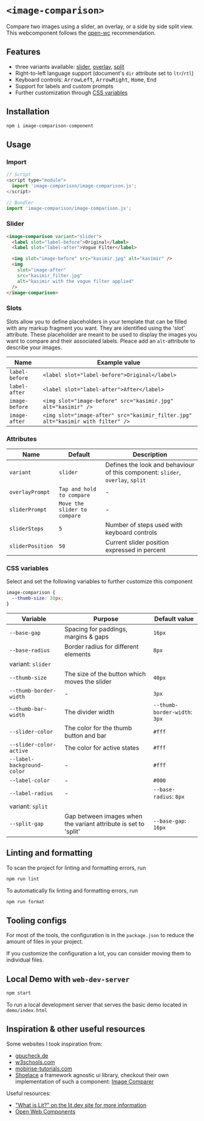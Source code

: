 # `<image-comparison>`

Compare two images using a slider, an overlay, or a side by side split view.  
This webcomponent follows the [open-wc](https://github.com/open-wc/open-wc) recommendation.

## Features
- three variants available: [slider](#slider), [overlay](#overlay), [split](#split)
- Right-to-left language support (document's `dir` attribute set to `ltr`/`rtl`)  
- Keyboard controls: <kbd>ArrowLeft</kbd>, <kbd>ArrowRight</kbd>, <kbd>Home</kbd>, <kbd>End</kbd>
- Support for labels and custom prompts
- Further customization through [CSS variables](#css-variables)

## Installation

```bash
npm i image-comparison-component
```

## Usage

### Import

```javascript
// Script
<script type="module">
  import 'image-comparison/image-comparison.js';
</script>

// Bundler
import 'image-comparison/image-comparison.js';
```

### Slider

```html
<image-comparison variant="slider">
  <label slot="label-before">Original</label>
  <label slot="label-after">Vogue Filter</label>

  <img slot="image-before" src="kasimir.jpg" alt="kasimir" />
  <img
    slot="image-after"
    src="kasimir_filter.jpg"
    alt="kasimir with the vogue filter applied"
  />
</image-comparison>
```

### Slots
Slots allow you to define placeholders in your template that can be filled with any markup fragment you want.
They are identified using the 'slot' attribute. These placeholder are meant to be used to display the images you want to compare and their associated labels. Pleace add an `alt`-attribute to describe your images.

| Name            | Example value                                                                   |
|-----------------|---------------------------------------------------------------------------------|
| `label-before`  | `<label slot="label-before">Original</label>`                                   |
| `label-after`   | `<label slot="label-after">After</label>`                                       |
| `image-before`  | `<img slot="image-before" src="kasimir.jpg" alt="kasimir" />`                   |
| `image-after`   | `<img slot="image-after" src="kasimir_filter.jpg" alt="kasimir with filter" />` |

### Attributes
| Name            | Default                      | Description                                                                   |
|-----------------|------------------------------|-------------------------------------------------------------------------------|
| `variant`       | `slider`                     | Defines the look and behaviour of this component: `slider`, `overlay`, `split`|
| `overlayPrompt` | `Tap and hold to compare`    | -                                                                             |
| `sliderPrompt`  | `Move the slider to compare` | -                                                                             |
| `sliderSteps`   | `5`                          | Number of steps used with keyboard controls                                   |
| `sliderPosition`| `50`                         | Current slider position expressed in percent                                  |

### CSS variables
Select and set the following variables to further customize this component
```css
image-comparison {
  --thumb-size: 30px;
}
```
| Variable                     | Purpose                                                        | Default value                 |
|------------------------------|----------------------------------------------------------------|-------------------------------|
| `--base-gap`                 | Spacing for paddings, margins & gaps                           | `16px`                        |
| `--base-radius`              | Border radius for different elements                           | `8px`                         |
| variant: `slider`            |
| `--thumb-size`               | The size of the button which moves the slider                  | `40px`                        |
| `--thumb-border-width`       | -                                                              | `3px`                         |
| `--thumb-bar-width`          | The divider width                                              | `--thumb-border-width`: `3px` |
| `--slider-color`             | The color for the thumb button and bar                         | `#fff`                        |
| `--slider-color-active`      | The color for active states                                    | `#fff`                        |
| `--label-background-color`   | -                                                              | `#fff`                        |
| `--label-color`              | -                                                              | `#000`                        |
| `--label-radius`             | -                                                              | `--base-radius`: `8px`        |
| variant: `split`             |
| `--split-gap`                | Gap between images when the variant attribute is set to 'split'| `--base-gap`: `16px`          |


## Linting and formatting

To scan the project for linting and formatting errors, run

```bash
npm run lint
```

To automatically fix linting and formatting errors, run

```bash
npm run format
```

## Tooling configs

For most of the tools, the configuration is in the `package.json` to reduce the amount of files in your project.

If you customize the configuration a lot, you can consider moving them to individual files.

## Local Demo with `web-dev-server`

```bash
npm start
```

To run a local development server that serves the basic demo located in `demo/index.html`

## Inspiration & other useful resources

Some websites I took inspiration from:

- [gpucheck.de](https://gpucheck.de/rtx-on-vs-off-slideshow-vergleich/)
- [w3schools.com](https://www.w3schools.com/howto/howto_js_image_comparison.asp)
- [mobirise-tutorials.com](https://www.mobirise-tutorials.com/LawyerM4-Tutorials/image-comparison.html)
- [Shoelace](https://shoelace.style/) a framework agnostic ui library, checkout their own implementation of such a component: [Image Comparer](https://shoelace.style/components/image-comparer)

Useful resources:

- ["What is Lit?" on the lit.dev site for more information](https://lit.dev/docs/)
- [Open Web Components](https://open-wc.org/)